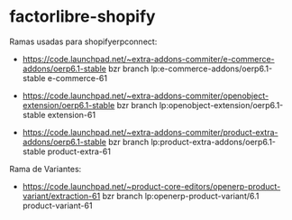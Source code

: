 factorlibre-shopify
===================

Ramas usadas para shopifyerpconnect:
  - https://code.launchpad.net/~extra-addons-commiter/e-commerce-addons/oerp6.1-stable 
    bzr branch lp:e-commerce-addons/oerp6.1-stable e-commerce-61

  - https://code.launchpad.net/~extra-addons-commiter/openobject-extension/oerp6.1-stable
    bzr branch lp:openobject-extension/oerp6.1-stable extension-61

  - https://code.launchpad.net/~extra-addons-commiter/product-extra-addons/oerp6.1-stable
    bzr branch lp:product-extra-addons/oerp6.1-stable product-extra-61

Rama de Variantes:
  - https://code.launchpad.net/~product-core-editors/openerp-product-variant/extraction-61
    bzr branch lp:openerp-product-variant/6.1 product-variant-61


